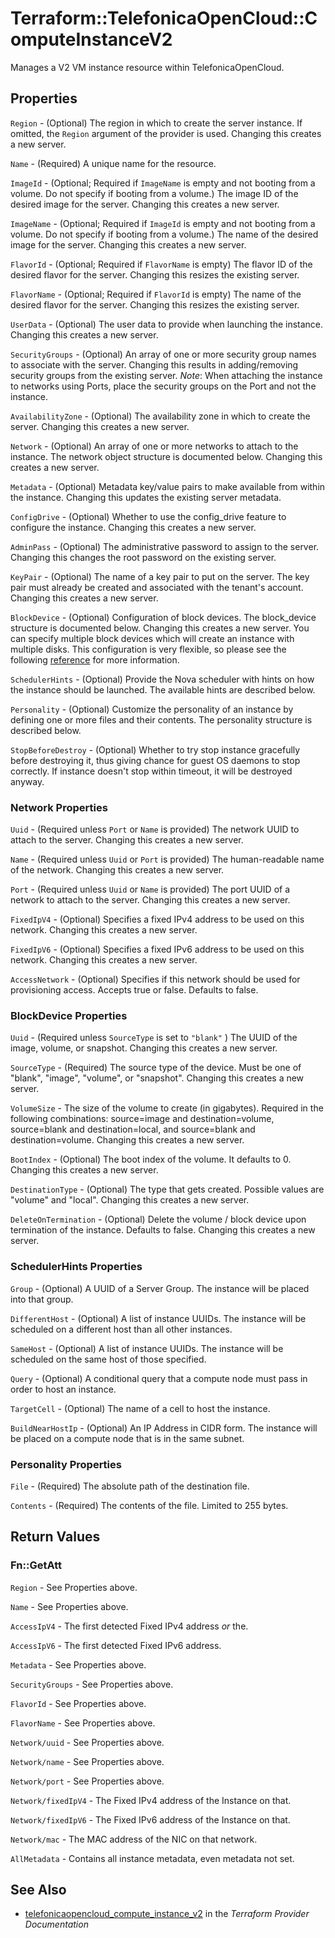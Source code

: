 # Terraform::TelefonicaOpenCloud::ComputeInstanceV2

Manages a V2 VM instance resource within TelefonicaOpenCloud.

## Properties

`Region` - (Optional) The region in which to create the server instance. If
omitted, the `Region` argument of the provider is used. Changing this
creates a new server.

`Name` - (Required) A unique name for the resource.

`ImageId` - (Optional; Required if `ImageName` is empty and not booting
from a volume. Do not specify if booting from a volume.) The image ID of
the desired image for the server. Changing this creates a new server.

`ImageName` - (Optional; Required if `ImageId` is empty and not booting
from a volume. Do not specify if booting from a volume.) The name of the
desired image for the server. Changing this creates a new server.

`FlavorId` - (Optional; Required if `FlavorName` is empty) The flavor ID of
the desired flavor for the server. Changing this resizes the existing server.

`FlavorName` - (Optional; Required if `FlavorId` is empty) The name of the
desired flavor for the server. Changing this resizes the existing server.

`UserData` - (Optional) The user data to provide when launching the instance.
Changing this creates a new server.

`SecurityGroups` - (Optional) An array of one or more security group names
to associate with the server. Changing this results in adding/removing
security groups from the existing server. *Note*: When attaching the
instance to networks using Ports, place the security groups on the Port
and not the instance.

`AvailabilityZone` - (Optional) The availability zone in which to create
the server. Changing this creates a new server.

`Network` - (Optional) An array of one or more networks to attach to the
instance. The network object structure is documented below. Changing this
creates a new server.

`Metadata` - (Optional) Metadata key/value pairs to make available from
within the instance. Changing this updates the existing server metadata.

`ConfigDrive` - (Optional) Whether to use the config_drive feature to
configure the instance. Changing this creates a new server.

`AdminPass` - (Optional) The administrative password to assign to the server.
Changing this changes the root password on the existing server.

`KeyPair` - (Optional) The name of a key pair to put on the server. The key
pair must already be created and associated with the tenant's account.
Changing this creates a new server.

`BlockDevice` - (Optional) Configuration of block devices. The block_device
structure is documented below. Changing this creates a new server.
You can specify multiple block devices which will create an instance with
multiple disks. This configuration is very flexible, so please see the
following [reference](http://docs.telefonicaopencloud.org/developer/nova/block_device_mapping.html)
for more information.

`SchedulerHints` - (Optional) Provide the Nova scheduler with hints on how
the instance should be launched. The available hints are described below.

`Personality` - (Optional) Customize the personality of an instance by
defining one or more files and their contents. The personality structure
is described below.

`StopBeforeDestroy` - (Optional) Whether to try stop instance gracefully
before destroying it, thus giving chance for guest OS daemons to stop correctly.
If instance doesn't stop within timeout, it will be destroyed anyway.

### Network Properties

`Uuid` - (Required unless `Port`  or `Name` is provided) The network UUID to
attach to the server. Changing this creates a new server.

`Name` - (Required unless `Uuid` or `Port` is provided) The human-readable
name of the network. Changing this creates a new server.

`Port` - (Required unless `Uuid` or `Name` is provided) The port UUID of a
network to attach to the server. Changing this creates a new server.

`FixedIpV4` - (Optional) Specifies a fixed IPv4 address to be used on this
network. Changing this creates a new server.

`FixedIpV6` - (Optional) Specifies a fixed IPv6 address to be used on this
network. Changing this creates a new server.

`AccessNetwork` - (Optional) Specifies if this network should be used for
provisioning access. Accepts true or false. Defaults to false.

### BlockDevice Properties

`Uuid` - (Required unless `SourceType` is set to `"blank"` ) The UUID of
the image, volume, or snapshot. Changing this creates a new server.

`SourceType` - (Required) The source type of the device. Must be one of
"blank", "image", "volume", or "snapshot". Changing this creates a new
server.

`VolumeSize` - The size of the volume to create (in gigabytes). Required
in the following combinations: source=image and destination=volume,
source=blank and destination=local, and source=blank and destination=volume.
Changing this creates a new server.

`BootIndex` - (Optional) The boot index of the volume. It defaults to 0.
Changing this creates a new server.

`DestinationType` - (Optional) The type that gets created. Possible values
are "volume" and "local". Changing this creates a new server.

`DeleteOnTermination` - (Optional) Delete the volume / block device upon
termination of the instance. Defaults to false. Changing this creates a
new server.

### SchedulerHints Properties

`Group` - (Optional) A UUID of a Server Group. The instance will be placed
into that group.

`DifferentHost` - (Optional) A list of instance UUIDs. The instance will
be scheduled on a different host than all other instances.

`SameHost` - (Optional) A list of instance UUIDs. The instance will be
scheduled on the same host of those specified.

`Query` - (Optional) A conditional query that a compute node must pass in
order to host an instance.

`TargetCell` - (Optional) The name of a cell to host the instance.

`BuildNearHostIp` - (Optional) An IP Address in CIDR form. The instance
will be placed on a compute node that is in the same subnet.

### Personality Properties

`File` - (Required) The absolute path of the destination file.

`Contents` - (Required) The contents of the file. Limited to 255 bytes.


## Return Values

### Fn::GetAtt

`Region` - See Properties above.

`Name` - See Properties above.

`AccessIpV4` - The first detected Fixed IPv4 address _or_ the.

`AccessIpV6` - The first detected Fixed IPv6 address.

`Metadata` - See Properties above.

`SecurityGroups` - See Properties above.

`FlavorId` - See Properties above.

`FlavorName` - See Properties above.

`Network/uuid` - See Properties above.

`Network/name` - See Properties above.

`Network/port` - See Properties above.

`Network/fixedIpV4` - The Fixed IPv4 address of the Instance on that.

`Network/fixedIpV6` - The Fixed IPv6 address of the Instance on that.

`Network/mac` - The MAC address of the NIC on that network.

`AllMetadata` - Contains all instance metadata, even metadata not set.

## See Also

* [telefonicaopencloud_compute_instance_v2](https://www.terraform.io/docs/providers/telefonicaopencloud/r/compute_instance_v2.html) in the _Terraform Provider Documentation_